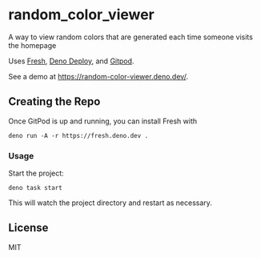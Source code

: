 # random_color_viewer

A way to view random colors that are generated each time someone visits the homepage

Uses [Fresh](https://fresh.deno.dev/), [Deno Deploy](https://deno.com/deploy), and [Gitpod](https://www.gitpod.io/).

See a demo at https://random-color-viewer.deno.dev/.

## Creating the Repo

Once GitPod is up and running, you can install Fresh with 

```
deno run -A -r https://fresh.deno.dev .
```

### Usage

Start the project:

```
deno task start
```

This will watch the project directory and restart as necessary.

## License

MIT
